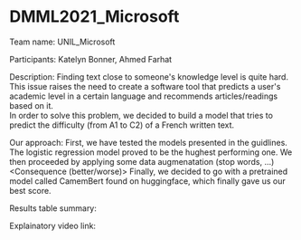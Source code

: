 # DMML2021_Microsoft

Team name: UNIL_Microsoft

Participants: Katelyn Bonner, Ahmed Farhat

Description: 
Finding text close to someone's knowledge level is quite hard. 
This issue raises the need to create a software tool that predicts a user's academic level 
in a certain language and recommends articles/readings based on it.  
In order to solve this problem, we decided to build a model that tries to predict 
the difficulty (from A1 to C2) of a French written text.

Our approach:
First, we have tested the models presented in the guidlines. The logistic regression model proved to be the hughest performing one.
We then proceeded by applying some data augmenatation (stop words, ...) <Consequence (better/worse)>
Finally, we decided to go with a pretrained model called CamemBert found on huggingface, which finally gave us our best score.

Results table summary:

Explainatory video link:
